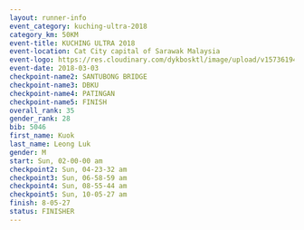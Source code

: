 ```yaml
---
layout: runner-info 
event_category: kuching-ultra-2018 
category_km: 50KM 
event-title: KUCHING ULTRA 2018 
event-location: Cat City capital of Sarawak Malaysia 
event-logo: https://res.cloudinary.com/dykbosktl/image/upload/v1573619473/Logo/kuching-ultra-2018-logo_tlpvm5.png 
event-date: 2018-03-03 
checkpoint-name2: SANTUBONG BRIDGE 
checkpoint-name3: DBKU 
checkpoint-name4: PATINGAN 
checkpoint-name5: FINISH 
overall_rank: 35
gender_rank: 28
bib: 5046
first_name: Kuok
last_name: Leong Luk
gender: M
start: Sun, 02-00-00 am
checkpoint2: Sun, 04-23-32 am
checkpoint3: Sun, 06-58-59 am
checkpoint4: Sun, 08-55-44 am
checkpoint5: Sun, 10-05-27 am
finish: 8-05-27
status: FINISHER
---
```

